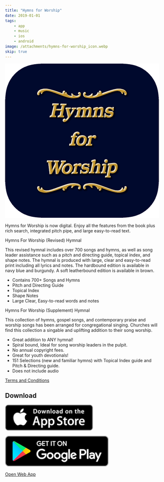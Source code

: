 ```yaml
---
title: "Hymns for Worship"
date: 2019-01-01
tags:
    - app
    - music
    - ios
    - android
image: /attachments/hymns-for-worship_icon.webp
skip: true
---
```


![](/attachments/hymns-for-worship_icon.webp)

Hymns for Worship is now digital. Enjoy all the features from the book plus rich search, integrated pitch pipe, and large easy-to-read text.

Hymns For Worship (Revised) Hymnal

This revised hymnal includes over 700 songs and hymns, as well as song leader assistance such as a pitch and directing guide, topical index, and shape notes. The hymnal is produced with large, clear and easy-to-read print including all lyrics and notes. The hardbound edition is available in navy blue and burgundy. A soft leatherbound edition is available in brown.

- Contains 700+ Songs and Hymns
- Pitch and Directing Guide
- Topical Index
- Shape Notes
- Large Clear, Easy-to-read words and notes

Hymns For Worship (Supplement) Hymnal

This collection of hymns, gospel songs, and contemporary praise and worship songs has been arranged for congregational singing. Churches will find this collection a singable and uplifting addition to their song worship.

- Great addition to ANY hymnal!
- Spiral bound, Ideal for song worship leaders in the pulpit.
- No annual copyright fees.
- Great for youth devotionals!
- 151 Selections (new and familiar hymns) with Topical Index guide and Pitch & Directing guide.
- Does not include audio

[Terms and Conditions](https://hymnsforworship.app/termsandconditions.html)

## Download

[![](/attachments/app_store.webp)](https://apps.apple.com/us/app/hymns-for-worship/id1470789635?itsct=apps_box&amp;itscg=30200)

[![](/attachments/google_play.webp)](https://play.google.com/store/apps/details?id=com.appleeducate.hymns_for_worship&hl=en_US&gl=US)

[Open Web App](https://hymnsforworship.app)